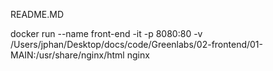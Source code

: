 README.MD

docker run --name front-end -it -p 8080:80 -v /Users/jphan/Desktop/docs/code/Greenlabs/02-frontend/01-MAIN:/usr/share/nginx/html nginx
